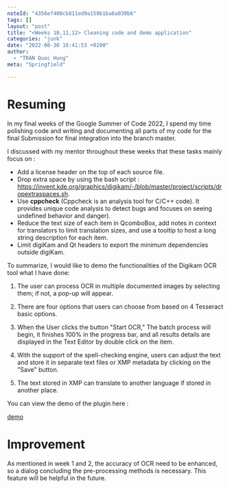 ```yaml
---
noteId: "4356ef400cb811ed9a159b1ba6a039b6"
tags: []
layout: "post"
title: "<Weeks 10,11,12> Cleaning code and demo application"
categories: "junk"
date: "2022-08-30 16:41:53 +0200"
author:
  - "TRAN Quoc Hung"
meta: "Springfield"

---
```



# Resuming  

In my final weeks of the Google Summer of Code 2022, I spend my time polishing code and writing and documenting all parts of my code for the final Submission for final integration into the branch master.


I discussed with my mentor throughout these weeks that these tasks mainly focus on : 

- Add a license header on the top of each source file.
- Drop extra space by using the bash script : https://invent.kde.org/graphics/digikam/-/blob/master/project/scripts/dropextraspaces.sh.
- Use **cppcheck** (Cppcheck is an analysis tool for C/C++ code). It provides unique code analysis to detect bugs and focuses on seeing undefined behavior and danger).
- Reduce the text size of each item in QcomboBox, add notes in context for translators to limit translation sizes, and use a tooltip to host a long string description for each item.
- Limit digiKam and Qt headers to export the minimum dependencies outside digiKam.

To summarize, I would like to demo the functionalities of the Digikam OCR tool what I have done:


1. The user can process OCR in multiple documented images by selecting them; if not, a pop-up will appear. 

2. There are four options that users can choose from based on 4 Tesseract basic options. 

3. When the User clicks the button "Start OCR," The batch process will begin, it finishes 100% in the progress bar, and all results details are displayed in the Text Editor by double click on the item. 

4. With the support of the spell-checking engine, users can adjust the text and store it in separate text files or XMP metadata by clicking on the "Save" button. 

5. The text stored in XMP can translate to another language if stored in another place.


You can view the demo of the plugin here : 


[demo](https://drive.google.com/file/d/1wyiHLaJbHDna1QLUZ5wS6vrrKwiyPkts/view?usp=sharing) 


# Improvement 


As mentioned in week 1 and 2, the accuracy of OCR need to be enhanced, so a dialog concluding the pre-processing methods is necessary. This feature will be helpful in the future.    